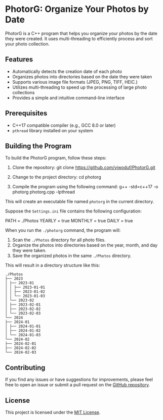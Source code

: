 # PhotorG: Organize Your Photos by Date

PhotorG is a C++ program that helps you organize your photos by the date they were created. It uses multi-threading to efficiently process and sort your photo collection.

## Features

- Automatically detects the creation date of each photo
- Organizes photos into directories based on the date they were taken
- Supports various image file formats (JPEG, PNG, TIFF, HEIC.)
- Utilizes multi-threading to speed up the processing of large photo collections
- Provides a simple and intuitive command-line interface

## Prerequisites

- C++17 compatible compiler (e.g., GCC 8.0 or later)
- `pthread` library installed on your system

## Building the Program

To build the PhotorG program, follow these steps:

1. Clone the repository:
   git clone https://github.com/yiwoduf/PhotorG.git

2. Change to the project directory:
   cd photorg

3. Compile the program using the following command:
   g++ -std=c++17 -o photorg photorg.cpp -lpthread

This will create an executable file named `photorg` in the current directory.

Suppose the `Settings.ini` file contains the following configuration:

PATH = ./Photos
YEARLY = true
MONTHLY = true
DAILY = true

When you run the `./photorg` command, the program will:

1. Scan the `./Photos` directory for all photo files.
2. Organize the photos into directories based on the year, month, and day they were taken.
3. Save the organized photos in the same `./Photos` directory.

This will result in a directory structure like this:

```
./Photos
├── 2023
│ ├── 2023-01
│ │ ├── 2023-01-01
│ │ ├── 2023-01-02
│ │ └── 2023-01-03
│ └── 2023-02
│ ├── 2023-02-01
│ ├── 2023-02-02
│ └── 2023-02-03
└── 2024
├── 2024-01
│ ├── 2024-01-01
│ ├── 2024-01-02
│ └── 2024-01-03
└── 2024-02
├── 2024-02-01
├── 2024-02-02
└── 2024-02-03
```

## Contributing

If you find any issues or have suggestions for improvements, please feel free to open an issue or submit a pull request on the [GitHub repository](https://github.com/your-username/photorg).

## License

This project is licensed under the [MIT License](LICENSE).
